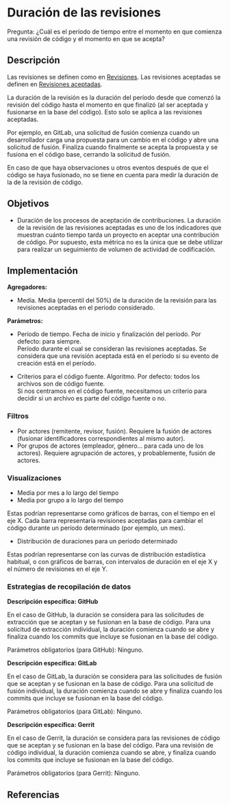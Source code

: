 # Duración de las revisiones

Pregunta: ¿Cuál es el período de tiempo entre el momento en que comienza una revisión de código y el momento en que se acepta?


## Descripción

Las revisiones se definen como en [Revisiones](https://github.com/chaoss/wg-evolution/blob/master/metrics/Reviews.md). Las revisiones aceptadas se definen en [Revisiones aceptadas](https://github.com/chaoss/wg-evolution/blob/master/metrics/Reviews_Accepted.md).

La duración de la revisión es la duración del período desde que comenzó la revisión del código hasta el momento en que finalizó (al ser aceptada y fusionarse en la base del código). Esto solo se aplica a las revisiones aceptadas.

Por ejemplo, en GitLab, una solicitud de fusión comienza cuando un desarrollador carga una propuesta para un cambio en el código y abre una solicitud de fusión. Finaliza cuando finalmente se acepta la propuesta y se fusiona en el código base, cerrando la solicitud de fusión.

En caso de que haya observaciones u otros eventos después de que el código se haya fusionado, no se tiene en cuenta para medir la duración de la de la revisión de código.


## Objetivos

* Duración de los procesos de aceptación de contribuciones. La duración de la revisión de las revisiones aceptadas es uno de los indicadores que muestran cuánto tiempo tarda un proyecto en aceptar una contribución de código. Por supuesto, esta métrica no es la única que se debe utilizar para realizar un seguimiento de volumen de actividad de codificación.


## Implementación

**Agregadores:**
* Media. Media (percentil del 50%) de la duración de la revisión para las revisiones aceptadas en el período considerado.

**Parámetros:**
* Período de tiempo. Fecha de inicio y finalización del período. Por defecto: para siempre.  
  Período durante el cual se consideran las revisiones aceptadas. Se considera que una revisión aceptada está en el período si su evento de creación está en el período.

* Criterios para el código fuente. Algoritmo. Por defecto: todos los archivos son de código fuente.  
  Si nos centramos en el código fuente, necesitamos un criterio para decidir si un archivo es parte del código fuente o no.

### Filtros

* Por actores (remitente, revisor, fusión). Requiere la fusión de actores (fusionar identificadores correspondientes al mismo autor).
* Por grupos de actores (empleador, género... para cada uno de los actores). Requiere agrupación de actores, y probablemente, fusión de actores.


### Visualizaciones

* Media por mes a lo largo del tiempo
* Media por grupo a lo largo del tiempo

Estas podrían representarse como gráficos de barras, con el tiempo en el eje X. Cada barra representaría revisiones aceptadas para cambiar el código durante un período determinado (por ejemplo, un mes).

* Distribución de duraciones para un período determinado

Estas podrían representarse con las curvas de distribución estadística habitual, o con gráficos de barras, con intervalos de duración en el eje X y el número de revisiones en el eje Y.


### Estrategias de recopilación de datos

**Descripción específica: GitHub**

En el caso de GitHub, la duración se considera para las solicitudes de extracción que se aceptan y se fusionan en la base de código. Para una solicitud de extracción individual, la duración comienza cuando se abre y finaliza cuando los commits que incluye se fusionan en la base del código.

Parámetros obligatorios (para GitHub): Ninguno.

**Descripción específica: GitLab**

En el caso de GitLab, la duración se considera para las solicitudes de fusión que se aceptan y se fusionan en la base de código. Para una solicitud de fusión individual, la duración comienza cuando se abre y finaliza cuando los commits que incluye se fusionan en la base del código.

Parámetros obligatorios (para GitLab): Ninguno.

**Descripción específica: Gerrit**

En el caso de Gerrit, la duración se considera para las revisiones de código que se aceptan y se fusionan en la base del código. Para una revisión de código individual, la duración comienza cuando se abre, y finaliza cuando los commits que incluye se fusionan en la base del código.

Parámetros obligatorios (para Gerrit): Ninguno.

## Referencias

